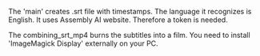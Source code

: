 The 'main' creates .srt file with timestamps. The language it recognizes is English. It uses Assembly AI website. Therefore a token is needed.

The combining_srt_mp4 burns the subtitles into a film. You need to install 'ImageMagick Display' externally on your PC.
 
 
